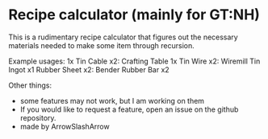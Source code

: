 # Recipe calculator (mainly for GT:NH)
This is a rudimentary recipe calculator that figures out the necessary materials needed to make some item through recursion. 

Example usages:
    1x Tin Cable x2: Crafting Table
        1x Tin Wire x2: Wiremill
            Tin Ingot x1
        Rubber Sheet x2: Bender
            Rubber Bar x2

Other things:
 - some features may not work, but I am working on them
 - If you would like to request a feature, open an issue on the github repository.
 - made by ArrowSlashArrow
